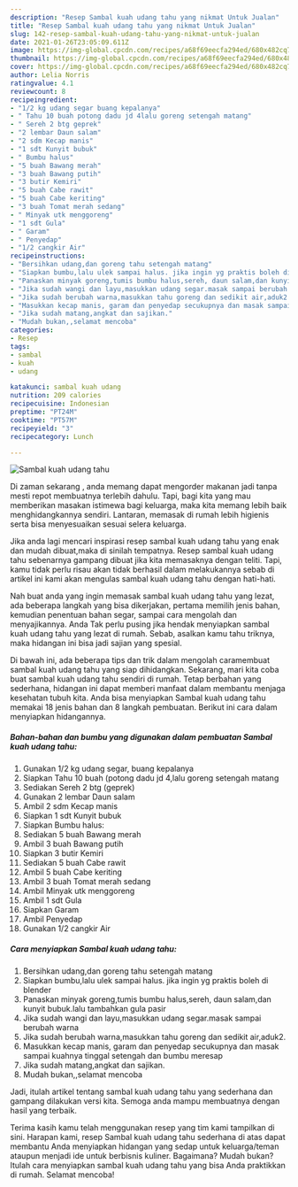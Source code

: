 ```yaml
---
description: "Resep Sambal kuah udang tahu yang nikmat Untuk Jualan"
title: "Resep Sambal kuah udang tahu yang nikmat Untuk Jualan"
slug: 142-resep-sambal-kuah-udang-tahu-yang-nikmat-untuk-jualan
date: 2021-01-26T23:05:09.611Z
image: https://img-global.cpcdn.com/recipes/a68f69eecfa294ed/680x482cq70/sambal-kuah-udang-tahu-foto-resep-utama.jpg
thumbnail: https://img-global.cpcdn.com/recipes/a68f69eecfa294ed/680x482cq70/sambal-kuah-udang-tahu-foto-resep-utama.jpg
cover: https://img-global.cpcdn.com/recipes/a68f69eecfa294ed/680x482cq70/sambal-kuah-udang-tahu-foto-resep-utama.jpg
author: Lelia Norris
ratingvalue: 4.1
reviewcount: 8
recipeingredient:
- "1/2 kg udang segar buang kepalanya"
- " Tahu 10 buah potong dadu jd 4lalu goreng setengah matang"
- " Sereh 2 btg geprek"
- "2 lembar Daun salam"
- "2 sdm Kecap manis"
- "1 sdt Kunyit bubuk"
- " Bumbu halus"
- "5 buah Bawang merah"
- "3 buah Bawang putih"
- "3 butir Kemiri"
- "5 buah Cabe rawit"
- "5 buah Cabe keriting"
- "3 buah Tomat merah sedang"
- " Minyak utk menggoreng"
- "1 sdt Gula"
- " Garam"
- " Penyedap"
- "1/2 cangkir Air"
recipeinstructions:
- "Bersihkan udang,dan goreng tahu setengah matang"
- "Siapkan bumbu,lalu ulek sampai halus. jika ingin yg praktis boleh di blender"
- "Panaskan minyak goreng,tumis bumbu halus,sereh, daun salam,dan kunyit bubuk.lalu tambahkan gula pasir"
- "Jika sudah wangi dan layu,masukkan udang segar.masak sampai berubah warna"
- "Jika sudah berubah warna,masukkan tahu goreng dan sedikit air,aduk2."
- "Masukkan kecap manis, garam dan penyedap secukupnya dan masak sampai kuahnya tinggal setengah dan bumbu meresap"
- "Jika sudah matang,angkat dan sajikan."
- "Mudah bukan,,selamat mencoba"
categories:
- Resep
tags:
- sambal
- kuah
- udang

katakunci: sambal kuah udang 
nutrition: 209 calories
recipecuisine: Indonesian
preptime: "PT24M"
cooktime: "PT57M"
recipeyield: "3"
recipecategory: Lunch

---
```



![Sambal kuah udang tahu](https://img-global.cpcdn.com/recipes/a68f69eecfa294ed/680x482cq70/sambal-kuah-udang-tahu-foto-resep-utama.jpg)

Di zaman  sekarang , anda memang dapat mengorder makanan jadi tanpa mesti repot membuatnya terlebih dahulu. Tapi, bagi kita yang mau memberikan masakan istimewa bagi keluarga, maka kita memang lebih baik menghidangkannya sendiri. Lantaran, memasak di rumah lebih higienis serta bisa menyesuaikan sesuai selera keluarga.

Jika anda lagi mencari inspirasi resep sambal kuah udang tahu yang enak dan mudah dibuat,maka di sinilah tempatnya. Resep sambal kuah udang tahu  sebenarnya gampang dibuat jika kita memasaknya dengan teliti. Tapi, kamu tidak perlu risau akan tidak berhasil dalam melakukannya 
sebab di artikel ini kami akan mengulas sambal kuah udang tahu dengan hati-hati.  



Nah buat anda yang ingin memasak sambal kuah udang tahu yang lezat, ada beberapa langkah yang bisa dikerjakan, pertama memilih jenis bahan, kemudian penentuan bahan segar, sampai cara mengolah dan menyajikannya. Anda Tak perlu pusing jika hendak menyiapkan sambal kuah udang tahu yang lezat di rumah. Sebab, asalkan kamu  tahu triknya, maka hidangan ini bisa jadi sajian yang spesial.

Di bawah ini, ada beberapa tips dan trik dalam mengolah caramembuat sambal kuah udang tahu yang siap dihidangkan. Sekarang, mari kita coba buat sambal kuah udang tahu sendiri di rumah. Tetap berbahan yang sederhana, hidangan ini dapat memberi manfaat dalam membantu menjaga kesehatan tubuh kita. Anda bisa menyiapkan Sambal kuah udang tahu memakai 18 jenis bahan dan 8 langkah pembuatan. Berikut ini cara dalam menyiapkan hidangannya.

<!--inarticleads1-->

##### Bahan-bahan dan bumbu yang digunakan dalam pembuatan Sambal kuah udang tahu:

1. Gunakan 1/2 kg udang segar, buang kepalanya
1. Siapkan  Tahu 10 buah (potong dadu jd 4,lalu goreng setengah matang
1. Sediakan  Sereh 2 btg (geprek)
1. Gunakan 2 lembar Daun salam
1. Ambil 2 sdm Kecap manis
1. Siapkan 1 sdt Kunyit bubuk
1. Siapkan  Bumbu halus:
1. Sediakan 5 buah Bawang merah
1. Ambil 3 buah Bawang putih
1. Siapkan 3 butir Kemiri
1. Sediakan 5 buah Cabe rawit
1. Ambil 5 buah Cabe keriting
1. Ambil 3 buah Tomat merah sedang
1. Ambil  Minyak utk menggoreng
1. Ambil 1 sdt Gula
1. Siapkan  Garam
1. Ambil  Penyedap
1. Gunakan 1/2 cangkir Air




<!--inarticleads2-->

##### Cara menyiapkan Sambal kuah udang tahu:

1. Bersihkan udang,dan goreng tahu setengah matang
1. Siapkan bumbu,lalu ulek sampai halus. jika ingin yg praktis boleh di blender
1. Panaskan minyak goreng,tumis bumbu halus,sereh, daun salam,dan kunyit bubuk.lalu tambahkan gula pasir
1. Jika sudah wangi dan layu,masukkan udang segar.masak sampai berubah warna
1. Jika sudah berubah warna,masukkan tahu goreng dan sedikit air,aduk2.
1. Masukkan kecap manis, garam dan penyedap secukupnya dan masak sampai kuahnya tinggal setengah dan bumbu meresap
1. Jika sudah matang,angkat dan sajikan.
1. Mudah bukan,,selamat mencoba




Jadi, itulah artikel tentang  sambal kuah udang tahu  yang sederhana dan gampang dilakukan versi kita. Semoga anda mampu membuatnya dengan hasil yang terbaik. 

Terima kasih kamu telah menggunakan resep yang tim kami tampilkan di sini. Harapan kami, resep  Sambal kuah udang tahu sederhana di atas dapat membantu Anda menyiapkan hidangan yang sedap untuk keluarga/teman ataupun menjadi ide untuk berbisnis kuliner. Bagaimana? Mudah bukan? Itulah cara menyiapkan sambal kuah udang tahu yang bisa Anda praktikkan di rumah. Selamat mencoba!

